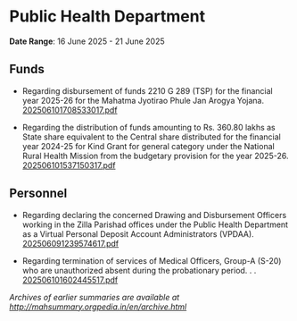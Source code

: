 # Public Health Department

**Date Range**: 16 June 2025 - 21 June 2025


## Funds
- Regarding  disbursement of funds 2210 G 289 (TSP) for the financial year 2025-26 for the Mahatma Jyotirao Phule Jan Arogya Yojana.\
  [202506101708533017.pdf](https://gr.maharashtra.gov.in/Site/Upload/Government%20Resolutions/English/202506101708533017.pdf)

- Regarding the distribution of funds amounting to Rs. 360.80 lakhs as State share equivalent to the Central share distributed for the financial year 2024-25 for Kind Grant for general category under the National Rural Health Mission from the budgetary provision for the year 2025-26.\
  [202506101537150317.pdf](https://gr.maharashtra.gov.in/Site/Upload/Government%20Resolutions/English/202506101537150317.pdf)

## Personnel
- Regarding declaring the concerned Drawing and Disbursement Officers working in the Zilla Parishad offices under the Public Health Department as a Virtual Personal Deposit Account Administrators (VPDAA).\
  [202506091239574617.pdf](https://gr.maharashtra.gov.in/Site/Upload/Government%20Resolutions/English/202506091239574617.pdf)

- Regarding termination of services of Medical Officers, Group-A (S-20) who are unauthorized absent during the probationary period. . .\
  [202506101602445517.pdf](https://gr.maharashtra.gov.in/Site/Upload/Government%20Resolutions/English/202506101602445517.pdf)


*Archives of earlier summaries are available at http://mahsummary.orgpedia.in/en/archive.html*